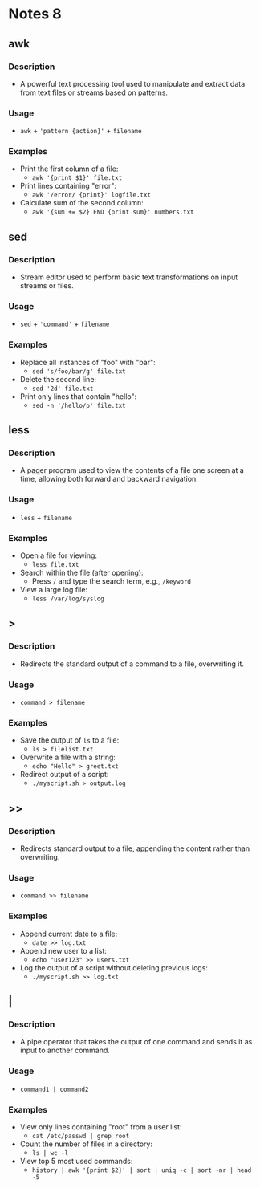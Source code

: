# Notes 8

## awk

### Description
* A powerful text processing tool used to manipulate and extract data from text files or streams based on patterns.

### Usage
* `awk` + `'pattern {action}'` + `filename`

### Examples
* Print the first column of a file:
  * `awk '{print $1}' file.txt`
* Print lines containing "error":
  * `awk '/error/ {print}' logfile.txt`
* Calculate sum of the second column:
  * `awk '{sum += $2} END {print sum}' numbers.txt`


## sed

### Description
* Stream editor used to perform basic text transformations on input streams or files.

### Usage
* `sed` + `'command'` + `filename`

### Examples
* Replace all instances of "foo" with "bar":
  * `sed 's/foo/bar/g' file.txt`
* Delete the second line:
  * `sed '2d' file.txt`
* Print only lines that contain "hello":
  * `sed -n '/hello/p' file.txt`


## less

### Description
* A pager program used to view the contents of a file one screen at a time, allowing both forward and backward navigation.

### Usage
* `less` + `filename`

### Examples
* Open a file for viewing:
  * `less file.txt`
* Search within the file (after opening):
  * Press `/` and type the search term, e.g., `/keyword`
* View a large log file:
  * `less /var/log/syslog`


## >

### Description
* Redirects the standard output of a command to a file, overwriting it.

### Usage
* `command > filename`

### Examples
* Save the output of `ls` to a file:
  * `ls > filelist.txt`
* Overwrite a file with a string:
  * `echo "Hello" > greet.txt`
* Redirect output of a script:
  * `./myscript.sh > output.log`


## >>

### Description
* Redirects standard output to a file, appending the content rather than overwriting.

### Usage
* `command >> filename`

### Examples
* Append current date to a file:
  * `date >> log.txt`
* Append new user to a list:
  * `echo "user123" >> users.txt`
* Log the output of a script without deleting previous logs:
  * `./myscript.sh >> log.txt`


## |

### Description
* A pipe operator that takes the output of one command and sends it as input to another command.

### Usage
* `command1 | command2`

### Examples
* View only lines containing "root" from a user list:
  * `cat /etc/passwd | grep root`
* Count the number of files in a directory:
  * `ls | wc -l`
* View top 5 most used commands:
  * `history | awk '{print $2}' | sort | uniq -c | sort -nr | head -5`
